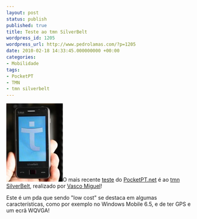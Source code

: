 ```yaml
---
layout: post
status: publish
published: true
title: Teste ao tmn SilverBelt
wordpress_id: 1205
wordpress_url: http://www.pedrolamas.com/?p=1205
date: 2010-02-18 14:33:45.000000000 +00:00
categories:
- Mobilidade
tags:
- PocketPT
- TMN
- tmn silverbelt
---
```

[![](/wp-content/uploads/2010/02/TMN-SilverBelt.jpg "TMN SilverBelt")](http://www.tmn.pt/portal/site/loja/menuitem.1ed531b0dc8102f2d0a8be30851056a0/?vgnextoid=d026ad023e414210VgnVCM1000005401650aRCRD&vgnextchannel=0326a6f9ac3bc110VgnVCM1000005401650aRCRD)O mais recente [teste](http://www.pocketpt.net/forum/index.php?showtopic=31383) do [PocketPT.net](http://www.pocketpt.net/) é ao [tmn SilverBelt](http://www.tmn.pt/portal/site/loja/menuitem.1ed531b0dc8102f2d0a8be30851056a0/?vgnextoid=d026ad023e414210VgnVCM1000005401650aRCRD&vgnextchannel=0326a6f9ac3bc110VgnVCM1000005401650aRCRD), realizado por [Vasco Miguel](http://www.pocketpt.net/forum/index.php?showtopic=22021)!

Este é um pda que sendo "low cost" se destaca em algumas características, como por exemplo no Windows Mobile 6.5, e de ter GPS e um ecrã WQVGA!
